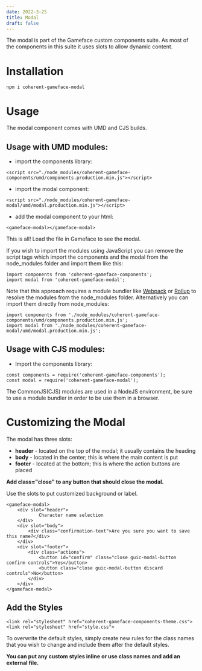 ```yaml
---
date: 2022-3-25
title: Modal
draft: false
---
```


<!--Copyright (c) Coherent Labs AD. All rights reserved. Licensed under the MIT License. See License.txt in the project root for license information. -->

The modal is part of the Gameface custom components suite. As most of the components in this suite it uses slots to allow dynamic content.

# Installation

`npm i coherent-gameface-modal`

# Usage

The modal component comes with UMD and CJS builds.

## Usage with UMD modules:

- import the components library:

```{.html}
<script src="./node_modules/coherent-gameface-components/umd/components.production.min.js"></script>
```

- import the modal component:

```{.html}
<script src="./node_modules/coherent-gameface-modal/umd/modal.production.min.js"></script>
```

- add the modal component to your html:

```{.html}
<gameface-modal></gameface-modal>
```

This is all! Load the file in Gameface to see the modal.

If you wish to import the modules using JavaScript you can remove the script tags which import the components and the modal from the node_modules folder and import them like this:

```{.js}
import components from 'coherent-gameface-components';
import modal from 'coherent-gameface-modal';
```

Note that this approach requires a module bundler like [Webpack](https://webpack.js.org/) or [Rollup](https://rollupjs.org/guide/en/) to resolve the modules from the node_modules folder. Alternatively you can import them directly from node_modules:

```{.js}
import components from './node_modules/coherent-gameface-components/umd/components.production.min.js';
import modal from './node_modules/coherent-gameface-modal/umd/modal.production.min.js';
```

## Usage with CJS modules:

- Import the components library:

```{.js}
const components = require('coherent-gameface-components');
const modal = require('coherent-gameface-modal');
```

The CommonJS(CJS) modules are used in a NodeJS environment, be sure to use a module bundler in order to be use them in a browser.

# Customizing the Modal

The modal has three slots:

- **header** - located on the top of the modal; it usually contains the heading
- **body** - located in the center; this is where the main content is put
- **footer** - located at the bottom; this is where the action buttons are placed

**Add class="close" to any button that should close the modal.**

Use the slots to put customized background or label.

```{.html}
<gameface-modal>
    <div slot="header">
            Character name selection
    </div>
    <div slot="body">
        <div class="confirmation-text">Are you sure you want to save this name?</div>
    </div>
    <div slot="footer">
        <div class="actions">
            <button id="confirm" class="close guic-modal-button confirm controls">Yes</button>
            <button class="close guic-modal-button discard controls">No</button>
        </div>
    </div>
</gameface-modal>
```

## Add the Styles

```{.css}
<link rel="stylesheet" href="coherent-gameface-components-theme.css">
<link rel="stylesheet" href="style.css">
```

To overwrite the default styles, simply create new rules for the class names that you wish to change and include them after the default styles.

**You can put any custom styles inline or use class names and add an external file.**
